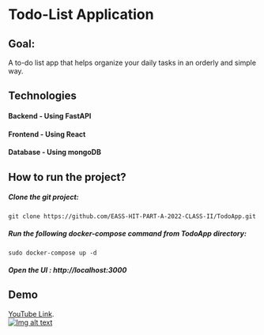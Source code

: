 # Todo-List Application

## Goal:
A to-do list app that helps organize your daily tasks in an orderly and simple way.


## Technologies
#### Backend - Using FastAPI

#### Frontend - Using React

#### Database - Using mongoDB


## How to run the project?
##### Clone the git project:
```
git clone https://github.com/EASS-HIT-PART-A-2022-CLASS-II/TodoApp.git
```
##### Run the following docker-compose command from TodoApp directory:
```
sudo docker-compose up -d
```
##### Open the UI : http://localhost:3000


## Demo
[YouTube Link](https://youtu.be/hBFOXVw3jNQ).  
[![Img alt text](https://img.youtube.com/vi/hBFOXVw3jNQ/0.jpg)](https://www.youtube.com/watch?v=hBFOXVw3jNQ)



